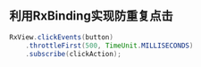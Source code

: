 ## 利用RxBinding实现防重复点击

```java
RxView.clickEvents(button)
    .throttleFirst(500, TimeUnit.MILLISECONDS)
    .subscribe(clickAction);
```
